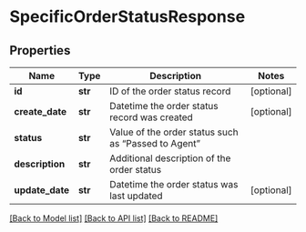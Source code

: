 # SpecificOrderStatusResponse

## Properties
Name | Type | Description | Notes
------------ | ------------- | ------------- | -------------
**id** | **str** | ID of the order status record | [optional] 
**create_date** | **str** | Datetime the order status record was created | [optional] 
**status** | **str** | Value of the order status such as “Passed to Agent” | 
**description** | **str** | Additional description of the order status | 
**update_date** | **str** | Datetime the order status was last updated | [optional] 

[[Back to Model list]](../README.md#documentation-for-models) [[Back to API list]](../README.md#documentation-for-api-endpoints) [[Back to README]](../README.md)


